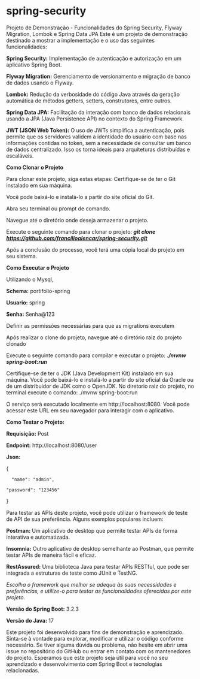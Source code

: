 # spring-security

Projeto de Demonstração - Funcionalidades do Spring Security, Flyway Migration, Lombok e Spring Data JPA
Este é um projeto de demonstração destinado a mostrar a implementação e o uso das seguintes funcionalidades:

**Spring Security:** Implementação de autenticação e autorização em um aplicativo Spring Boot.

**Flyway Migration:** Gerenciamento de versionamento e migração de banco de dados usando o Flyway.

**Lombok:** Redução da verbosidade do código Java através da geração automática de métodos getters, setters, construtores, entre outros.

**Spring Data JPA:** Facilitação da interação com banco de dados relacionais usando a JPA (Java Persistence API) no contexto do Spring Framework.

**JWT (JSON Web Token):** O uso de JWTs simplifica a autenticação, pois permite que os servidores validem a identidade do usuário com base nas informações contidas no token, sem a necessidade de consultar um banco de dados centralizado. Isso os torna ideais para arquiteturas distribuídas e escaláveis.

**Como Clonar o Projeto**

Para clonar este projeto, siga estas etapas:
Certifique-se de ter o Git instalado em sua máquina. 

Você pode baixá-lo e instalá-lo a partir do site oficial do Git.

Abra seu terminal ou prompt de comando.

Navegue até o diretório onde deseja armazenar o projeto.

Execute o seguinte comando para clonar o projeto: _**git clone https://github.com/francilioalencar/spring-security.git**_

Após a conclusão do processo, você terá uma cópia local do projeto em seu sistema.

**Como Executar o Projeto**

Utilizando o Mysql, 

**Schema:** portifolio-spring

**Usuario:** spring

**Senha:** Senha@123

Definir as permissões necessárias para que as migrations executem

Após realizar o clone do projeto, navegue até o diretório raiz do projeto clonado

Execute o seguinte comando para compilar e executar o projeto: _**./mvnw spring-boot:run**_

Certifique-se de ter o JDK (Java Development Kit) instalado em sua máquina. Você pode baixá-lo e instalá-lo a partir do site oficial da Oracle ou de um distribuidor de JDK como o OpenJDK.
No diretorio raiz do projeto, no terminal execute o comando: ./mvnw spring-boot:run

O serviço será executado localmente em http://localhost:8080. Você pode acessar este URL em seu navegador para interagir com o aplicativo.

**Como Testar o Projeto:**

**Requisição:** Post

**Endpoint:** http://localhost:8080/user

**Json:**

 {
 
	  "name": "admin",

    "password": "123456"
 }



Para testar as APIs deste projeto, você pode utilizar o framework de teste de API de sua preferência. 
Alguns exemplos populares incluem:

**Postman:** Um aplicativo de desktop que permite testar APIs de forma interativa e automatizada.

**Insomnia:** Outro aplicativo de desktop semelhante ao Postman, que permite testar APIs de maneira fácil e eficaz.

**RestAssured:** Uma biblioteca Java para testar APIs RESTful, que pode ser integrada a estruturas de teste como JUnit e TestNG.

_Escolha o framework que melhor se adequa às suas necessidades e preferências, e utilize-o para testar as funcionalidades oferecidas por este projeto._

**Versão do Spring Boot:** 3.2.3

**Versão do Java:** 17

Este projeto foi desenvolvido para fins de demonstração e aprendizado. Sinta-se à vontade para explorar, modificar e utilizar o código conforme necessário. Se tiver alguma dúvida ou problema, não hesite em abrir uma issue no repositório do GitHub ou entrar em contato com os mantenedores do projeto. Esperamos que este projeto seja útil para você no seu aprendizado e desenvolvimento com Spring Boot e tecnologias relacionadas.
